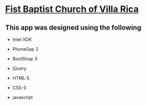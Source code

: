 # [Fist Baptist Church of Villa Rica](www.fbcvr.com)
#####
## This app was designed using the following

* Intel XDK

* PhoneGap 3
* BootStrap 3
* jQuery
* HTML-5
* CSS-3
* javascript
